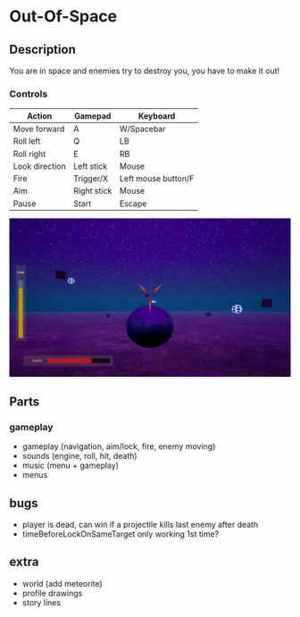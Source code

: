 # Out-Of-Space

## Description

You are in space and enemies try to destroy you, you have to make it out!

### Controls

|Action|Gamepad|Keyboard|
|---|---|---|
|Move forward|A|W/Spacebar|
|Roll left|Q|LB|
|Roll right|E|RB|
|Look direction|Left stick|Mouse|
|Fire|Trigger/X|Left mouse button/F|
|Aim|Right stick|Mouse|
|Pause|Start|Escape|

![Screen](Screenshots/Screen_02.PNG)

## Parts

### gameplay
- gameplay (navigation, aim/lock, fire, enemy moving)
- sounds (engine, roll, hit, death)
- music (menu + gameplay)
- menus

## bugs

- player is dead, can win if a projectile kills last enemy after death
- timeBeforeLockOnSameTarget only working 1st time?

## extra

- world (add meteorite)
- profile drawings
- story lines
